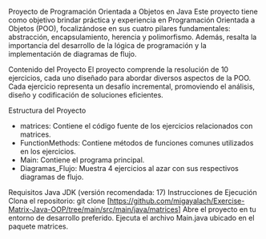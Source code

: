 Proyecto de Programación Orientada a Objetos en Java
Este proyecto tiene como objetivo brindar práctica y experiencia en Programación Orientada a Objetos (POO), focalizándose en sus cuatro pilares fundamentales: abstracción, encapsulamiento, herencia y polimorfismo. Además, resalta la importancia del desarrollo de la lógica de programación y la implementación de diagramas de flujo.

Contenido del Proyecto
El proyecto comprende la resolución de 10 ejercicios, cada uno diseñado para abordar diversos aspectos de la POO. Cada ejercicio representa un desafío incremental, promoviendo el análisis, diseño y codificación de soluciones eficientes.

Estructura del Proyecto
- matrices: Contiene el código fuente de los ejercicios relacionados con matrices.
- FunctionMethods: Contiene métodos de funciones comunes utilizados en los ejercicios.
- Main: Contiene el programa principal.
- Diagramas_Flujo: Muestra 4 ejercicios al azar con sus respectivos diagramas de flujo.

Requisitos
Java JDK (versión recomendada: 17)
Instrucciones de Ejecución
Clona el repositorio: git clone [https://github.com/migayalach/Exercise-Matrix-Java-OOP/tree/main/src/main/java/matrices]
Abre el proyecto en tu entorno de desarrollo preferido.
Ejecuta el archivo Main.java ubicado en el paquete matrices.
